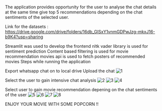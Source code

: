 
The application provides opportunity for the user to analyse the chat details at the same time give top 5 recommendations depending on the chat sentiments of the selected user.

Link for the datasets : https://drive.google.com/drive/folders/16db_GISxY1vnmGDPwJzg-mkxJ16-b9K4?usp=sharing

Streamlit was used to develop the frontend
nltk vader library is used for sentiment prediction
Content based filtering is used for movie recommendation
movies api is used to fetch posters of recommended movies
Steps while running the application 

Export whatsapp chat on to local drive
Upload the chat
![1](https://user-images.githubusercontent.com/73294651/210427965-f8f8c149-3121-4bfe-b439-f663b2bb7c40.jpg)




Select the user to gain intensive chat analysis
![2](https://user-images.githubusercontent.com/73294651/210428013-3454ddfe-6390-4ccd-99e9-ba4fad33e9a9.jpg)
![3](https://user-images.githubusercontent.com/73294651/210428019-08a8f628-2fd9-4b1a-8ff7-e8d9614446d0.jpg)
![4](https://user-images.githubusercontent.com/73294651/210428039-51f54285-6f86-4682-a943-ad8366b12fa9.jpg)

Select user to gain movie recommendation depening on the chat sentiments of the user
![5](https://user-images.githubusercontent.com/73294651/210428050-ebf58013-1dde-4851-aaa2-dcfb7e14713d.jpg)
![6](https://user-images.githubusercontent.com/73294651/210428057-7989a301-074a-47ef-bc6e-c52307e75f05.jpg)
![7](https://user-images.githubusercontent.com/73294651/210428194-7c3d349c-1c8c-4575-a7b1-becb4ea5b8cf.jpg)
![8](https://user-images.githubusercontent.com/73294651/210428208-a8585aa2-d9f9-4002-aead-124108f536d1.jpg)

ENJOY YOUR MOVIE WITH SOME POPCORN !!

